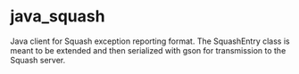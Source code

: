 java_squash
===========

Java client for Squash exception reporting format.  The SquashEntry class is meant to be extended
and then serialized with gson for transmission to the Squash server.